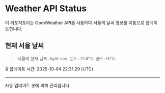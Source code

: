 
# Weather API Status

이 리포지토리는 OpenWeather API를 사용하여 서울의 날씨 정보를 자동으로 업데이트합니다.

## 현재 서울 날씨
> 서울의 현재 날씨: light rain, 온도: 21.6°C, 습도: 97%

⏳ 업데이트 시간: 2025-10-04 22:31:29 (UTC)

---
자동 업데이트 봇에 의해 관리됩니다.
